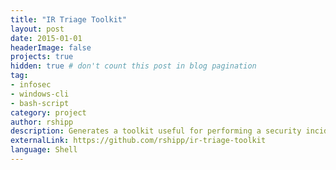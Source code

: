 ```yaml
---
title: "IR Triage Toolkit"
layout: post
date: 2015-01-01
headerImage: false
projects: true
hidden: true # don't count this post in blog pagination
tag:
- infosec
- windows-cli
- bash-script
category: project
author: rshipp
description: Generates a toolkit useful for performing a security incident response, following the order of volatility.
externalLink: https://github.com/rshipp/ir-triage-toolkit
language: Shell
---
```

